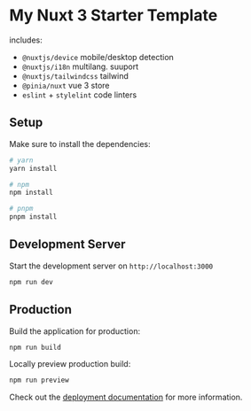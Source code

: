 # My Nuxt 3 Starter Template

includes:
- `@nuxtjs/device` mobile/desktop detection 
- `@nuxtjs/i18n` multilang. suuport
- `@nuxtjs/tailwindcss` tailwind
- `@pinia/nuxt` vue 3 store
- `eslint` + `stylelint` code linters


## Setup

Make sure to install the dependencies:

```bash
# yarn
yarn install

# npm
npm install

# pnpm
pnpm install
```

## Development Server

Start the development server on `http://localhost:3000`

```bash
npm run dev
```

## Production

Build the application for production:

```bash
npm run build
```

Locally preview production build:

```bash
npm run preview
```

Check out the [deployment documentation](https://nuxt.com/docs/getting-started/deployment) for more information.
